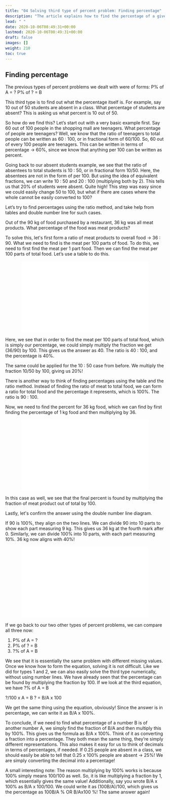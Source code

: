 ```yaml
---
title: "04 Solving third type of percent problem: Finding percentage"
description: "The article explains how to find the percentage of a given quantity. It provides examples and methods using ratios, tables, and number lines."
lead: " "
date: 2020-10-06T08:49:31+00:00
lastmod: 2020-10-06T08:49:31+00:00
draft: false
images: []
weight: 210
toc: true
---
```


## Finding percentage

The previous types of percent problems we dealt with were of forms:
P% of A = ?
P% of ? = B

This third type is to find out what the percentage itself is. For example, say 10 out of 50 students are absent in a class. What percentage of students are absent? This is asking us what percent is 10 out of 50. 

So how do we find this? Let’s start out with a very basic example first. Say 60 out of 100 people in the shopping mall are teenagers. What percentage of people are teenagers? Well, we know that the ratio of teenagers to total people can be written as 60 : 100, or in fractional form of 60/100. So, 60 out of every 100 people are teenagers. This can be written in terms of percentage -> 60%, since we know that anything per 100 can be written as percent. 

Going back to our absent students example, we see that the ratio of absentees to total students is 10 : 50, or in fractional form 10/50. Here, the absentees are not in the form of per 100. But using the idea of equivalent fractions, we can write 10 : 50 and 20 : 100 (multiplying both by 2). This tells us that 20% of students were absent. Quite high! This step was easy since we could easily change 50 to 100, but what if there are cases where the whole cannot be easily converted to 100?

Let’s try to find percentages using the ratio method, and take help from tables and double number line for such cases.

Out of the 90 kg of food purchased by a restaurant, 36 kg was all meat products. What percentage of the food was meat products?

To solve this, let's first form a ratio of meat products to overall food -> 36 : 90.
What we need to find is the meat per 100 parts of food. To do this, we need to first find the meat per 1 part food. Then we can find the meat per 100 parts of total food. Let’s use a table to do this. 

<img src ="P04-finding-percentage-36by90-gif.gif" width="400" style="display: block; margin: 0 auto;">
 
Here, we see that in order to find the meat per 100 parts of total food, which is simply our percentage, we could simply multiply the fraction we get (36/90) by 100. This gives us the answer as 40. The ratio is 40 : 100, and the percentage is 40%. 

The same could be applied for the 10 : 50 case from before. We multiply the fraction 10/50 by 100, giving us 20%!

There is another way to think of finding percentages using the table and the ratio method. Instead of finding the ratio of meat to total food, we can form a ratio for total food and the percentage it represents, which is 100%. The ratio is 90 : 100.

Now, we need to find the percent for 36 kg food, which we can find by first finding the percentage of 1 kg food and then multiplying by 36. 

<img src ="P04-finding-percentage-36by90--second-method-gif.gif" width="400" style="display: block; margin: 0 auto;">

In this case as well, we see that the final percent is found by multiplying the fraction of meat product out of total by 100. 

Lastly, let's confirm the answer using the double number line diagram.

If 90 is 100%, they align on the two lines. We can divide 90 into 10 parts to show each part measuring 9 kg. This gives us 36 kg at the fourth mark after 0. Similarly, we can divide 100% into 10 parts, with each part measuring 10%. 36 kg now aligns with 40%!

<img src ="P04-finding-percentage-through-number-line-gif.gif" width="400" style="display: block; margin: 0 auto;">

If we go back to our two other types of percent problems, we can compare all three now:

1. P% of A = ?
2. P% of ? = B
3. ?% of A = B

We see that it is essentially the same problem with different missing values. Once we know how to form the equation, solving it is not difficult. Like we did for types 1 and 2, we can also easily solve the third type numerically, without using number lines. We have already seen that the percentage can be found by multiplying the fraction by 100. If we look at the third equation, we have ?% of A = B

?/100 x A = B
? = B/A x 100

We get the same thing using the equation, obviously! Since the answer is in percentage, we can write it as B/A x 100%.  

To conclude, if we need to find what percentage of a number B is of another number A, we simply find the fraction of B/A and then multiply this by 100%. This gives us the formula as B/A x 100%. Think of it as converting a fraction into a percentage. They both mean the same thing, they’re simply different representations. This also makes it easy for us to think of decimals in terms of percentages, if needed. If 0.25 people are absent in a class, we should easily be able to tell that 0.25 x 100% people are absent -> 25%! We are simply converting the decimal into a percentage!

A small interesting note:
The reason multiplying by 100% works is because 100% simply means 100/100 as well. So, it is like multiplying a fraction by 1, which essentially gives the same value!
Additionally, say you wrote B/A x 100% as B/A x 100/100. We could write it as (100B/A)/100, which gives us the percentage as 100B/A % OR B/Ax100 %! The same answer again!






